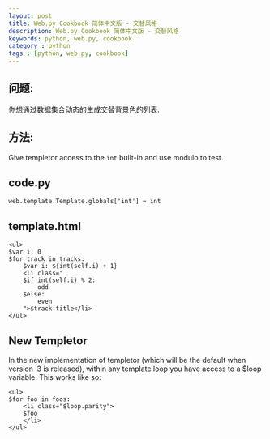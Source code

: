 ```yaml
---
layout: post
title: Web.py Cookbook 简体中文版 - 交替风格
description: Web.py Cookbook 简体中文版 - 交替风格
keywords: python, web.py, cookbook
category : python
tags : [python, web.py, cookbook]
---
```


## 问题: 

你想通过数据集合动态的生成交替背景色的列表.

## 方法: 

Give templetor access to the `int` built-in and use modulo to test.

## code.py ##

    web.template.Template.globals['int'] = int


## template.html ##

    <ul>
    $var i: 0
    $for track in tracks:
        $var i: ${int(self.i) + 1}
        <li class="
        $if int(self.i) % 2:
            odd
        $else:
            even
        ">$track.title</li>
    </ul>


## New Templetor ##

In the new implementation of templetor (which will be the default when version .3 is released), within any template loop you have access to a $loop variable.  This works like so:


    <ul>
    $for foo in foos:
        <li class="$loop.parity">
        $foo
        </li>
    </ul>